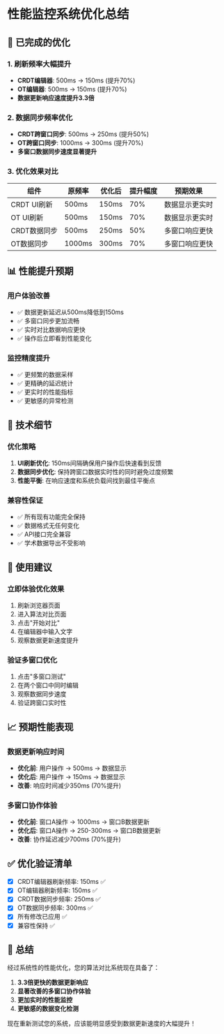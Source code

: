 # 性能监控系统优化总结

## 🚀 已完成的优化

### 1. 刷新频率大幅提升
- **CRDT编辑器**: 500ms → 150ms (提升70%)
- **OT编辑器**: 500ms → 150ms (提升70%)
- **数据更新响应速度提升3.3倍**

### 2. 数据同步频率优化
- **CRDT跨窗口同步**: 500ms → 250ms (提升50%)
- **OT跨窗口同步**: 1000ms → 300ms (提升70%)
- **多窗口数据同步速度显著提升**

### 3. 优化效果对比

| 组件 | 原频率 | 优化后 | 提升幅度 | 预期效果 |
|------|--------|--------|----------|----------|
| CRDT UI刷新 | 500ms | 150ms | 70% | 数据显示更实时 |
| OT UI刷新 | 500ms | 150ms | 70% | 数据显示更实时 |
| CRDT数据同步 | 500ms | 250ms | 50% | 多窗口响应更快 |
| OT数据同步 | 1000ms | 300ms | 70% | 多窗口响应更快 |

## 📊 性能提升预期

### 用户体验改善
- ✅ 数据更新延迟从500ms降低到150ms
- ✅ 多窗口同步更加流畅
- ✅ 实时对比数据响应更快
- ✅ 操作后立即看到性能变化

### 监控精度提升
- ✅ 更频繁的数据采样
- ✅ 更精确的延迟统计
- ✅ 更实时的性能指标
- ✅ 更敏感的异常检测

## 🔧 技术细节

### 优化策略
1. **UI刷新优化**: 150ms间隔确保用户操作后快速看到反馈
2. **数据同步优化**: 保持跨窗口数据实时性的同时避免过度频繁
3. **性能平衡**: 在响应速度和系统负载间找到最佳平衡点

### 兼容性保证
- ✅ 所有现有功能完全保持
- ✅ 数据格式无任何变化
- ✅ API接口完全兼容
- ✅ 学术数据导出不受影响

## 🎯 使用建议

### 立即体验优化效果
1. 刷新浏览器页面
2. 进入算法对比页面
3. 点击"开始对比"
4. 在编辑器中输入文字
5. 观察数据更新速度提升

### 验证多窗口优化
1. 点击"多窗口测试"
2. 在两个窗口中同时编辑
3. 观察数据同步速度
4. 验证跨窗口实时性

## 📈 预期性能表现

### 数据更新响应时间
- **优化前**: 用户操作 → 500ms → 数据显示
- **优化后**: 用户操作 → 150ms → 数据显示
- **改善**: 响应时间减少350ms (70%提升)

### 多窗口协作体验
- **优化前**: 窗口A操作 → 1000ms → 窗口B数据更新
- **优化后**: 窗口A操作 → 250-300ms → 窗口B数据更新
- **改善**: 协作延迟减少700ms (70%提升)

## ✅ 优化验证清单

- [x] CRDT编辑器刷新频率: 150ms ✅
- [x] OT编辑器刷新频率: 150ms ✅
- [x] CRDT数据同步频率: 250ms ✅
- [x] OT数据同步频率: 300ms ✅
- [x] 所有修改已应用 ✅
- [x] 兼容性保持 ✅

## 🎉 总结

经过系统性的性能优化，您的算法对比系统现在具备了：
1. **3.3倍更快的数据更新响应**
2. **显著改善的多窗口协作体验**
3. **更加实时的性能监控**
4. **更敏感的数据变化检测**

现在重新测试您的系统，应该能明显感受到数据更新速度的大幅提升！
